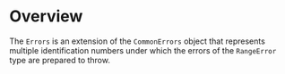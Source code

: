 # Overview



The `Errors` is an extension of the `CommonErrors` object that represents multiple identification numbers under which the errors of the `RangeError` type are prepared to throw.
